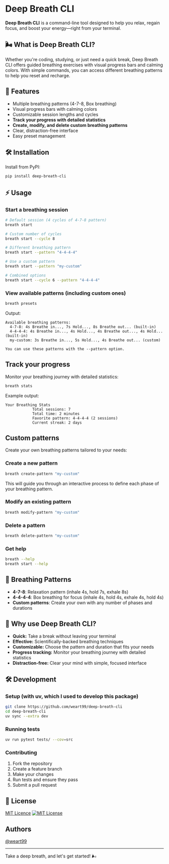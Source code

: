 # Deep Breath CLI

**Deep Breath CLI** is a command-line tool designed to help you relax, regain focus, and boost your energy—right from your terminal.

## 🌬️ What is Deep Breath CLI?

Whether you're coding, studying, or just need a quick break, Deep Breath CLI offers guided breathing exercises with visual progress bars and calming colors. With simple commands, you can access different breathing patterns to help you reset and recharge.

## 🚀 Features

- Multiple breathing patterns (4-7-8, Box breathing)
- Visual progress bars with calming colors
- Customizable session lengths and cycles
- **Track your progress with detailed statistics**
- **Create, modify, and delete custom breathing patterns**
- Clear, distraction-free interface
- Easy preset management

## 🛠️ Installation

Install from PyPI:

```bash
pip install deep-breath-cli
```

## ⚡️ Usage

### Start a breathing session

```bash
# Default session (4 cycles of 4-7-8 pattern)
breath start

# Custom number of cycles
breath start --cycle 8

# Different breathing pattern
breath start --pattern "4-4-4-4"

# Use a custom pattern
breath start --pattern "my-custom"

# Combined options
breath start --cycle 6 --pattern "4-4-4-4"
```

### View available patterns (including custom ones)

```bash
breath presets
```

Output:

```plaintext
Available breathing patterns:
  4-7-8: 4s Breathe in..., 7s Hold..., 8s Breathe out... (built-in)
  4-4-4-4: 4s Breathe in..., 4s Hold..., 4s Breathe out..., 4s Hold... (built-in)
  my-custom: 3s Breathe in..., 5s Hold..., 4s Breathe out... (custom)

You can use these patterns with the --pattern option.
```

## Track your progress

Monitor your breathing journey with detailed statistics:

```bash
breath stats
```

Example output:

```plaintext
Your Breathing Stats
            Total sessions: 7
            Total time: 2 minutes
            Favorite pattern: 4-4-4-4 (2 sessions)
            Current streak: 2 days
```

## Custom patterns

Create your own breathing patterns tailored to your needs:

### Create a new pattern

```bash
breath create-pattern "my-custom"
```

This will guide you through an interactive process to define each phase of your breathing pattern.

### Modify an existing pattern

```bash
breath modify-pattern "my-custom"
```

### Delete a pattern

```bash
breath delete-pattern "my-custom"
```

### Get help

```bash
breath --help
breath start --help
```

## 🌟 Breathing Patterns

- **4-7-8**: Relaxation pattern (inhale 4s, hold 7s, exhale 8s)
- **4-4-4-4**: Box breathing for focus (inhale 4s, hold 4s, exhale 4s, hold 4s)
- **Custom patterns**: Create your own with any number of phases and durations

## 🤔 Why use Deep Breath CLI?

- **Quick:** Take a break without leaving your terminal
- **Effective:** Scientifically-backed breathing techniques
- **Customizable:** Choose the pattern and duration that fits your needs
- **Progress tracking:** Monitor your breathing journey with detailed statistics
- **Distraction-free:** Clear your mind with simple, focused interface

## 🛠️ Development

### Setup (with uv, which I used to develop this package)

```bash
git clone https://github.com/weart99/deep-breath-cli
cd deep-breath-cli
uv sync --extra dev
```

### Running tests

```bash
uv run pytest tests/ --cov=src
```

### Contributing

1. Fork the repository
2. Create a feature branch
3. Make your changes
4. Run tests and ensure they pass
5. Submit a pull request

## 📄 License

[MIT Licence](https://choosealicense.com/licenses/mit/)
[![MIT License](https://img.shields.io/badge/License-MIT-green.svg)](https://choosealicense.com/licenses/mit/)

## Authors

[@weart99](https://www.github.com/weart99)

---

Take a deep breath, and let's get started! 🌬️
